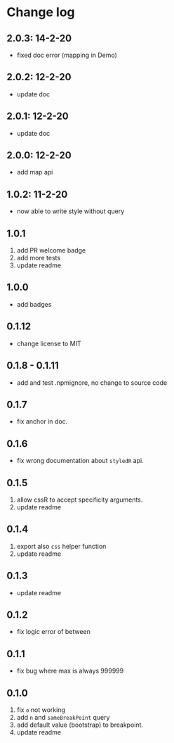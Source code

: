 # Change log

## 2.0.3: 14-2-20

- fixed doc error (mapping in Demo)

## 2.0.2: 12-2-20

- update doc

## 2.0.1: 12-2-20

- update doc

## 2.0.0: 12-2-20

- add map api

## 1.0.2: 11-2-20

- now able to write style without query

## 1.0.1

1. add PR welcome badge
2. add more tests
3. update readme

## 1.0.0

- add badges

## 0.1.12

- change license to MIT

## 0.1.8 - 0.1.11

- add and test .npmignore, no change to source code

## 0.1.7

- fix anchor in doc.

## 0.1.6

- fix wrong documentation about `styledR` api.

## 0.1.5

1. allow cssR to accept specificity arguments.
2. update readme

## 0.1.4

1. export also `css` helper function
2. update readme

## 0.1.3

- update readme

## 0.1.2

- fix logic error of between

## 0.1.1

- fix bug where max is always 999999

## 0.1.0

1. fix `o` not working
2. add `n` and `sameBreakPoint` query
3. add default value (bootstrap) to breakpoint.
4. update readme
